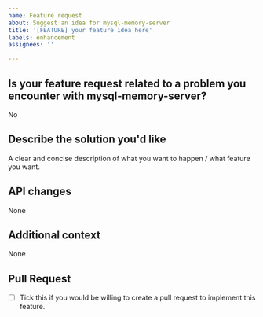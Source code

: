 ```yaml
---
name: Feature request
about: Suggest an idea for mysql-memory-server
title: '[FEATURE] your feature idea here'
labels: enhancement
assignees: ''

---
```


**Is your feature request related to a problem you encounter with mysql-memory-server?**
--
<!-- If it is related to a problem, please replace the "No" below with a clear description of what the problem you're encountering is. -->
No

**Describe the solution you'd like**
--
A clear and concise description of what you want to happen / what feature you want.

**API changes**
--
<!-- If there are any API changes needed to implement this feature, please replace "None" with a description of what changes would need to be made. -->
None

**Additional context**
--
<!-- If you have any additional context for your feature request (screenshots, code ideas, general context, etc.), then please replace "None" with your additional context. -->
None

**Pull Request**
--
- [ ] Tick this if you would be willing to create a pull request to implement this feature.
